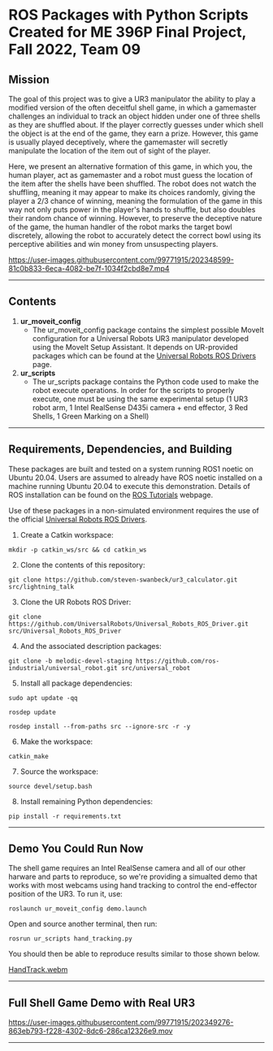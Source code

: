 # ROS Packages with Python Scripts Created for ME 396P Final Project, Fall 2022, Team 09

## Mission
The goal of this project was to give a UR3 manipulator the ability to play a modified version of the often deceitful shell game, in which a gamemaster challenges an individual to track an object hidden under one of three shells as they are shuffled about. If the player correctly guesses under which shell the object is at the end of the game, they earn a prize. However, this game is usually played deceptively, where the gamemaster will secretly manipulate the location of the item out of sight of the player. 

Here, we present an alternative formation of this game, in which you, the human player, act as gamemaster and a robot must guess the location of the item after the shells have been shuffled. The robot does not watch the shuffling, meaning it may appear to make its choices randomly, giving the player a 2/3 chance of winning, meaning the formulation of the game in this way not only puts power in the player's hands to shuffle, but also doubles their random chance of winning. However, to preserve the deceptive nature of the game, the human handler of the robot marks the target bowl discretely, allowing the robot to accurately detect the correct bowl using its perceptive abilities and win money from unsuspecting players.


https://user-images.githubusercontent.com/99771915/202348599-81c0b833-6eca-4082-be7f-1034f2cbd8e7.mp4

---

## Contents
1. **ur_moveit_config**
    * The ur_moveit_config package contains the simplest possible MoveIt configuration for a Universal Robots UR3 manipulator developed using the MoveIt Setup Assistant. It depends on UR-provided packages which can be found at the [Universal Robots ROS Drivers](https://github.com/UniversalRobots/Universal_Robots_ROS_Driver) page.
2. **ur_scripts**
    * The ur_scripts package contains the Python code used to make the robot execute operations. In order for the scripts to properly execute, one must be using the same experimental setup (1 UR3 robot arm, 1 Intel RealSense D435i camera + end effector, 3 Red Shells, 1 Green Marking on a Shell)
---

## Requirements, Dependencies, and Building
These packages are built and tested on a system running ROS1 noetic on Ubuntu 20.04. Users are assumed to already have ROS noetic installed on a machine running Ubuntu 20.04 to execute this demonstration. Details of ROS installation can be found on the [ROS Tutorials](http://wiki.ros.org/ROS/Tutorials) webpage.

Use of these packages in a non-simulated environment requires the use of the official [Universal Robots ROS Drivers](https://github.com/UniversalRobots/Universal_Robots_ROS_Driver).   
1. Create a Catkin workspace:
```console
mkdir -p catkin_ws/src && cd catkin_ws
```
2. Clone the contents of this repository:
```console
git clone https://github.com/steven-swanbeck/ur3_calculator.git src/lightning_talk
```
3. Clone the UR Robots ROS Driver:
```console
git clone https://github.com/UniversalRobots/Universal_Robots_ROS_Driver.git src/Universal_Robots_ROS_Driver
```
4. And the associated description packages:
```console
git clone -b melodic-devel-staging https://github.com/ros-industrial/universal_robot.git src/universal_robot
```
5. Install all package dependencies:
```console
sudo apt update -qq
```
```console
rosdep update
```
```console
rosdep install --from-paths src --ignore-src -r -y
```
6. Make the workspace:
```console
catkin_make
```
7. Source the workspace:
```console
source devel/setup.bash
```
8. Install remaining Python dependencies:
```console
pip install -r requirements.txt
```
---
## Demo You Could Run Now
The shell game requires an Intel RealSense camera and all of our other harware and parts to reproduce, so we're providing a simualted demo that works with most webcams using hand tracking to control the end-effector position of the UR3. To run it, use:
```console
roslaunch ur_moveit_config demo.launch
```
Open and source another terminal, then run:
```console
rosrun ur_scripts hand_tracking.py
```
You should then be able to reproduce results similar to those shown below.

[HandTrack.webm](https://user-images.githubusercontent.com/99771915/202353380-6606532c-889d-4f19-9824-c336622b92ac.webm)

---

## Full Shell Game Demo with Real UR3

https://user-images.githubusercontent.com/99771915/202349276-863eb793-f228-4302-8dc6-286ca12326e9.mov

---
